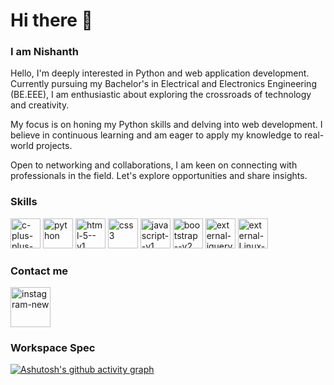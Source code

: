 # Hi there 👋

### I am Nishanth

Hello, I'm deeply interested in Python and web application development. Currently pursuing my Bachelor's in Electrical and Electronics Engineering (BE.EEE), I am enthusiastic about exploring the crossroads of technology and creativity.

My focus is on honing my Python skills and delving into web development. I believe in continuous learning and am eager to apply my knowledge to real-world projects.

Open to networking and collaborations, I am keen on connecting with professionals in the field. Let's explore opportunities and share insights.

### Skills

<img width="48" height="48" src="https://img.icons8.com/color/48/c-plus-plus-logo.png" alt="c-plus-plus-logo"/> <img width="48" height="48" src="https://img.icons8.com/fluency/48/python.png" alt="python"/> <img width="48" height="48" src="https://img.icons8.com/color/48/html-5--v1.png" alt="html-5--v1"/>
<img width="48" height="48" src="https://img.icons8.com/color/48/css3.png" alt="css3"/> <img width="48" height="48" src="https://img.icons8.com/color/48/javascript--v1.png" alt="javascript--v1"/> <img width="48" height="48" src="https://img.icons8.com/color/48/bootstrap--v2.png" alt="bootstrap--v2"/> <img width="48" height="48" src="https://img.icons8.com/external-tal-revivo-shadow-tal-revivo/48/external-jquery-is-a-javascript-library-designed-to-simplify-html-logo-shadow-tal-revivo.png" alt="external-jquery-is-a-javascript-library-designed-to-simplify-html-logo-shadow-tal-revivo"/> <img width="48" height="48" src="https://img.icons8.com/external-those-icons-flat-those-icons/48/external-Linux-logos-and-brands-those-icons-flat-those-icons.png" alt="external-Linux-logos-and-brands-those-icons-flat-those-icons"/>


### Contact me

[<img width="64" height="64" src="https://img.icons8.com/cute-clipart/64/instagram-new.png" alt="instagram-new" target='_blank'/>](https://www.instagram.com/nishanth_naa_52/)


### Workspace Spec

[![Ashutosh's github activity graph](https://github-readme-activity-graph.vercel.app/graph?username=Nishanthnaa52&bg_color=000000&color=ffffff&line=05ff09&point=ff0000&area=true&hide_border=true)](https://github.com/ashutosh00710/github-readme-activity-graph)

